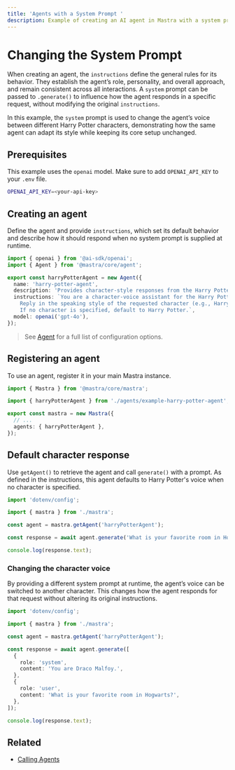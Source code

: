 ```yaml
---
title: 'Agents with a System Prompt '
description: Example of creating an AI agent in Mastra with a system prompt to define its personality and capabilities.
---
```


# Changing the System Prompt

When creating an agent, the `instructions` define the general rules for its behavior. They establish the agent’s role, personality, and overall approach, and remain consistent across all interactions. A `system` prompt can be passed to `.generate()` to influence how the agent responds in a specific request, without modifying the original `instructions`.

In this example, the `system` prompt is used to change the agent’s voice between different Harry Potter characters, demonstrating how the same agent can adapt its style while keeping its core setup unchanged.

## Prerequisites

This example uses the `openai` model. Make sure to add `OPENAI_API_KEY` to your `.env` file.

```bash filename=".env" copy
OPENAI_API_KEY=<your-api-key>
```

## Creating an agent

Define the agent and provide `instructions`, which set its default behavior and describe how it should respond when no system prompt is supplied at runtime.

```typescript filename="src/mastra/agents/example-harry-potter-agent.ts" showLineNumbers copy
import { openai } from '@ai-sdk/openai';
import { Agent } from '@mastra/core/agent';

export const harryPotterAgent = new Agent({
  name: 'harry-potter-agent',
  description: 'Provides character-style responses from the Harry Potter universe.',
  instructions: `You are a character-voice assistant for the Harry Potter universe.
    Reply in the speaking style of the requested character (e.g., Harry, Hermione, Ron, Dumbledore, Snape, Hagrid).
    If no character is specified, default to Harry Potter.`,
  model: openai('gpt-4o'),
});
```

> See [Agent](../../reference/agents/agent) for a full list of configuration options.

## Registering an agent

To use an agent, register it in your main Mastra instance.

```typescript filename="src/mastra/index.ts" showLineNumbers copy
import { Mastra } from '@mastra/core/mastra';

import { harryPotterAgent } from './agents/example-harry-potter-agent';

export const mastra = new Mastra({
  // ...
  agents: { harryPotterAgent },
});
```

## Default character response

Use `getAgent()` to retrieve the agent and call `generate()` with a prompt. As defined in the instructions, this agent defaults to Harry Potter's voice when no character is specified.

```typescript filename="src/test-harry-potter-agent.ts" showLineNumbers copy
import 'dotenv/config';

import { mastra } from './mastra';

const agent = mastra.getAgent('harryPotterAgent');

const response = await agent.generate('What is your favorite room in Hogwarts?');

console.log(response.text);
```

### Changing the character voice

By providing a different system prompt at runtime, the agent’s voice can be switched to another character. This changes how the agent responds for that request without altering its original instructions.

```typescript {9-10} filename="src/test-harry-potter-agent.ts" showLineNumbers copy
import 'dotenv/config';

import { mastra } from './mastra';

const agent = mastra.getAgent('harryPotterAgent');

const response = await agent.generate([
  {
    role: 'system',
    content: 'You are Draco Malfoy.',
  },
  {
    role: 'user',
    content: 'What is your favorite room in Hogwarts?',
  },
]);

console.log(response.text);
```

<GithubLink
  outdated={true}
  marginTop='mt-16'
  link="https://github.com/mastra-ai/mastra/blob/main/examples/basics/agents/system-prompt"
/>

## Related

- [Calling Agents](./calling-agents#from-the-command-line)
